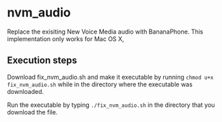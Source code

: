 # nvm_audio
Replace the exisiting New Voice Media audio with BananaPhone. This implementation only works for Mac OS X,

## Execution steps
Download fix_nvm_audio.sh and make it executable by running `chmod u+x fix_nvm_audio.sh` while in the directory where the executable was downloaded.

Run the executable by typing `./fix_nvm_audio.sh` in the directory that you download the file.
